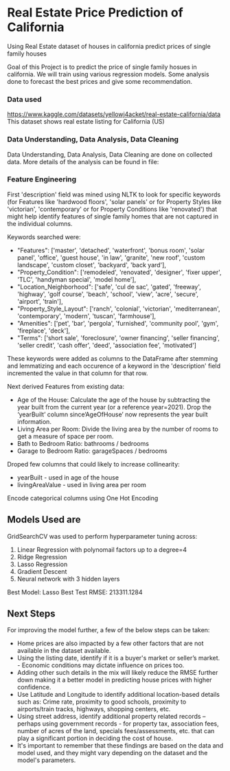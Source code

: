 
# Real Estate Price Prediction of California

Using Real Estate dataset of houses in california predict prices of single family houses

Goal of this Project is to predict the price of single family hosues in california. We will train using various regression models. Some analysis done to forecast the best prices and give some recommendation.

### Data used
https://www.kaggle.com/datasets/yellowj4acket/real-estate-california/data
This dataset shows real estate listing for California (US)

### Data Understanding, Data Analysis, Data Cleaning

Data Understanding, Data Analysis, Data Cleaning are done on collected data. 
More details of the analysis can be found in file:

### Feature Engineering

First 'description' field was mined using NLTK to look for specific keywords (for Features like 'hardwood floors', 'solar panels' or for Property Styles like 'victorian', 'contemporary' or for Property Conditions like 'renovated') that might help identify features of single family homes that are not captured in the individual columns. 

Keywords searched were:
- "Features": ['master', 'detached', 'waterfront', 'bonus room', 'solar panel', 'office', 'guest house', 'in law', 'granite', 'new roof', 'custom landscape', 'custom closet', 'backyard', 'back yard'],
- "Property_Condition": ['remodeled', 'renovated', 'designer', 'fixer upper', 'TLC', 'handyman special', 'model home'],
- "Location_Neighborhood": ['safe', 'cul de sac', 'gated', 'freeway', 'highway', 'golf course', 'beach', 'school', 'view', 'acre', 'secure', 'airport', 'train'],
- "Property_Style_Layout": ['ranch', 'colonial', 'victorian', 'mediterranean', 'contemporary', 'modern', 'tuscan', 'farmhouse'],
- "Amenities": ['pet', 'bar', 'pergola', 'furnished', 'community pool', 'gym', 'fireplace', 'deck'],
- "Terms": ['short sale', 'foreclosure', 'owner financing', 'seller financing', 'seller credit', 'cash offer', 'deed', 'association fee', 'motivated']

These keywords were added as columns to the DataFrame after stemming and lemmatizing and each occurence of a keyword in the 'description' field incremented the value in that column for that row.

Next derived Features from existing data:
- Age of the House: Calculate the age of the house by subtracting the year built from the current year (or a reference year=2021). Drop the ‘yearBuilt’ column since‘AgeOfHouse’ now represents the year built information.
- Living Area per Room: Divide the living area by the number of rooms to get a measure of space per room.
- Bath to Bedroom Ratio: bathrooms / bedrooms
- Garage to Bedroom Ratio: garageSpaces / bedrooms

Droped few columns that could likely to increase collinearity:
- yearBuilt - used in age of the house
- livingAreaValue - used in living area per room

Encode categorical columns using One Hot Encoding

## Models Used are
GridSearchCV was used to perform hyperparameter tuning across:
1. Linear Regression with polynomail factors up to a degree=4
1. Ridge Regression
1. Lasso Regression
1. Gradient Descent
1. Neural network with 3 hidden layers

Best Model: Lasso
Best Test RMSE: 213311.1284

## Next Steps
For improving the model further, a few of the below steps can be taken:
- Home prices are also impacted by a few other factors that are not available in the dataset available.
- Using the listing date, identify if it is a buyer's market or seller’s market. - Economic conditions may dictate influence on prices too.
- Adding other such details in the mix will likely reduce the RMSE further down making it a better model in predicting house prices with higher confidence.
- Use Latitude and Longitude to identify additional location-based details such as: Crime rate, proximity to good schools, proximity to airports/train tracks, highways, shopping centers, etc.
- Using street address, identify additional property related records – perhaps using government records - for property tax, association fees, number of acres of the land, specials fees/assessments, etc. that can play a significant portion in deciding the cost of house.
- It's important to remember that these findings are based on the data and model used, and they might vary depending on the dataset and the model's parameters.